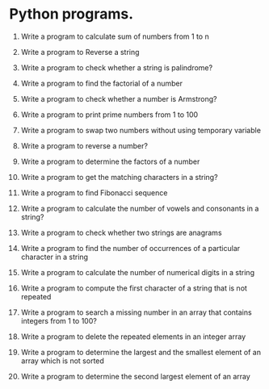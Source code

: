 # Python programs.

1. Write a program to calculate sum of numbers from 1 to n
2. Write a program to Reverse a string
3. Write a program to check whether a string is palindrome?
4. Write a program to find the factorial of a number
5. Write a program to check whether a number is Armstrong?
6. Write a program to print prime numbers from 1 to 100
7. Write a program to swap two numbers without using temporary variable
8. Write a program to reverse a number?
9. Write a program to determine the factors of a number
10. Write a program to get the matching characters in a string?

11. Write a program to find Fibonacci sequence
12. Write a program to calculate the number of vowels and consonants in a string?
13. Write a program to check whether two strings are anagrams
14. Write a program to find the number of occurrences of a particular character in a string
15. Write a program to calculate the number of numerical digits in a string
16. Write a program to compute the first character of a string that is not repeated
17. Write a program to search a missing number in an array that contains integers from 1 to 100?
18. Write a program to delete the repeated elements in an integer array
19. Write a program to determine the largest and the smallest element of an array which is not sorted
20. Write a program to determine the second largest element of an array
